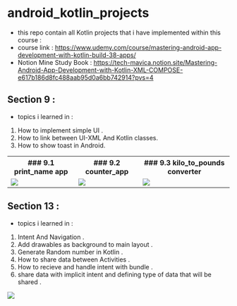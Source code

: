 # android_kotlin_projects
- this repo contain all Kotlin projects that i have implemented within this course :
- course link : https://www.udemy.com/course/mastering-android-app-development-with-kotlin-build-38-apps/
- Notion Mine Study Book : https://tech-mavica.notion.site/Mastering-Android-App-Development-with-Kotlin-XML-COMPOSE-e617b186d8fc488aab95d0a6bb742914?pvs=4

## Section 9 :
- topics i learned in :
1. How to implement simple UI .
2. How to link between UI-XML And Kotlin classes.
3. How to show toast in Android.

<table>
  <tr>
    <th>### 9.1 print_name app</th>
    <th>### 9.2 counter_app</th>
    <th>### 9.3 kilo_to_pounds converter</th>
  </tr>
  <tr>
    <td>
<img src="https://media.giphy.com/media/B1AKsvmJgKNlEqPnGf/giphy.gif" />
    </td>
    <td>
    <img src="https://media.giphy.com/media/SIjCGj9wdSfZ2TydVg/giphy.gif" />  
    </td>
    <td>
    <img src="https://media.giphy.com/media/v1.Y2lkPTc5MGI3NjExeGg5ZXNocTY3eXY2eTg5eXp1b3Z2eWxlcHR4dTJqM3VqdW9pdTdmciZlcD12MV9pbnRlcm5hbF9naWZfYnlfaWQmY3Q9Zw/qsla1uQT9tyc1KaQnP/giphy.gif" />  
    </td>
  </tr>
</table>

## Section 13 :
- topics i learned in :
1. Intent And Navigation .
2. Add drawables as background to main layout .
3. Generate Random number in Kotlin .
4. How to share data between Activities  .
5. How to recieve and handle intent with bundle .
6. share data with implicit intent and defining type of data that will be shared .

<img src="https://media.giphy.com/media/v1.Y2lkPTc5MGI3NjExeWNjcGh1aHQ5MG0zeTFjemd6aXBlamRhY2FtMTU4MnJvZHhpMXI3ayZlcD12MV9pbnRlcm5hbF9naWZfYnlfaWQmY3Q9Zw/yT7xeNHMgY5MDSLzKb/giphy.gif" />






